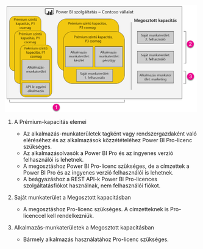 ![](media/powerbi-premium-illustration/premium-chart.png "A Power BI Premium illusztrációja")

1. A Prémium-kapacitás elemei
   
   * Az alkalmazás-munkaterületek tagként vagy rendszergazdaként való eléréséhez és az alkalmazások közzétételéhez Power BI Pro-licenc szükséges.
   * Az alkalmazásolvasók a Power BI Pro és az ingyenes verzió felhasználói is lehetnek.
   * A megosztáshoz Power BI Pro-licenc szükséges, de a címzettek a Power BI Pro és az ingyenes verzió felhasználói is lehetnek.
   * A beágyazáshoz a REST API-k Power BI Pro-licences szolgáltatásfiókot használnak, nem felhasználói fiókot.
2. Saját munkaterület a Megosztott kapacitásban
   
   * A megosztáshoz Pro-licenc szükséges. A címzetteknek is Pro-licenccel kell rendelkezniük.
3. Alkalmazás-munkaterületek a Megosztott kapacitásban
   
   * Bármely alkalmazás használatához Pro-licenc szükséges.


